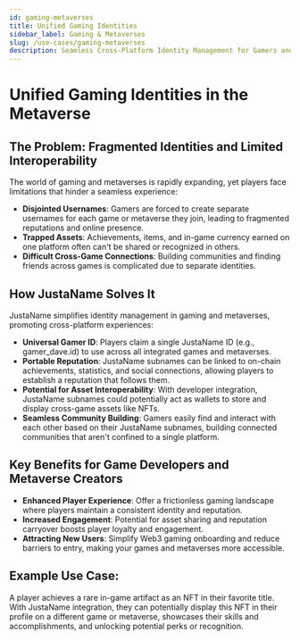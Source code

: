 ```yaml
---
id: gaming-metaverses 
title: Unified Gaming Identities
sidebar_label: Gaming & Metaverses 
slug: /use-cases/gaming-metaverses 
description: Seamless Cross-Platform Identity Management for Gamers and Metaverse Enthusiasts
---
```

# Unified Gaming Identities in the Metaverse
## The Problem: Fragmented Identities and Limited Interoperability
The world of gaming and metaverses is rapidly expanding, yet players face limitations that hinder a seamless experience:

* **Disjointed Usernames**: Gamers are forced to create separate usernames for each game or metaverse they join, leading to fragmented reputations and online presence.
* **Trapped Assets**: Achievements, items, and in-game currency earned on one platform often can't be shared or recognized in others.
* **Difficult Cross-Game Connections**: Building communities and finding friends across games is complicated due to separate identities.

## How JustaName Solves It
JustaName simplifies identity management in gaming and metaverses, promoting cross-platform experiences:

* **Universal Gamer ID**: Players claim a single JustaName ID (e.g., gamer_dave.id) to use across all integrated games and metaverses.
* **Portable Reputation**: JustaName subnames can be linked to on-chain achievements, statistics, and social connections, allowing players to establish a reputation that follows them.
* **Potential for Asset Interoperability**: With developer integration, JustaName subnames could potentially act as wallets to store and display cross-game assets like NFTs.
* **Seamless Community Building**: Gamers easily find and interact with each other based on their JustaName subnames, building connected communities that aren't confined to a single platform.

## Key Benefits for Game Developers and Metaverse Creators
* **Enhanced Player Experience**: Offer a frictionless gaming landscape where players maintain a consistent identity and reputation.
* **Increased Engagement**: Potential for asset sharing and reputation carryover boosts player loyalty and engagement.
* **Attracting New Users**: Simplify Web3 gaming onboarding and reduce barriers to entry, making your games and metaverses more accessible.

## Example Use Case:
A player achieves a rare in-game artifact as an NFT in their favorite title. With JustaName integration, they can potentially display this NFT in their profile on a different game or metaverse, showcases their skills and accomplishments, and unlocking potential perks or recognition.